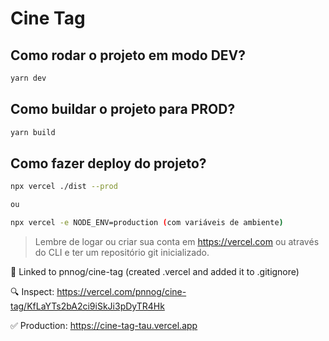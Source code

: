# Cine Tag

## Como rodar o projeto em modo DEV?

```sh
yarn dev
```

## Como buildar o projeto para PROD?

```sh
yarn build
```

## Como fazer deploy do projeto?

```sh
npx vercel ./dist --prod

ou 

npx vercel -e NODE_ENV=production (com variáveis de ambiente)
```

> Lembre de logar ou criar sua conta em https://vercel.com ou através do CLI e ter um repositório git inicializado.

🔗  Linked to pnnog/cine-tag (created .vercel and added it to .gitignore)

🔍  Inspect: https://vercel.com/pnnog/cine-tag/KfLaYTs2bA2ci9iSkJi3pDyTR4Hk

✅  Production: https://cine-tag-tau.vercel.app 